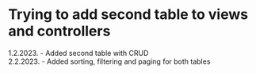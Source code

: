 # Trying to add second table to views and controllers
1.2.2023. - Added second table with CRUD\
2.2.2023. - Added sorting, filtering and paging for both tables
